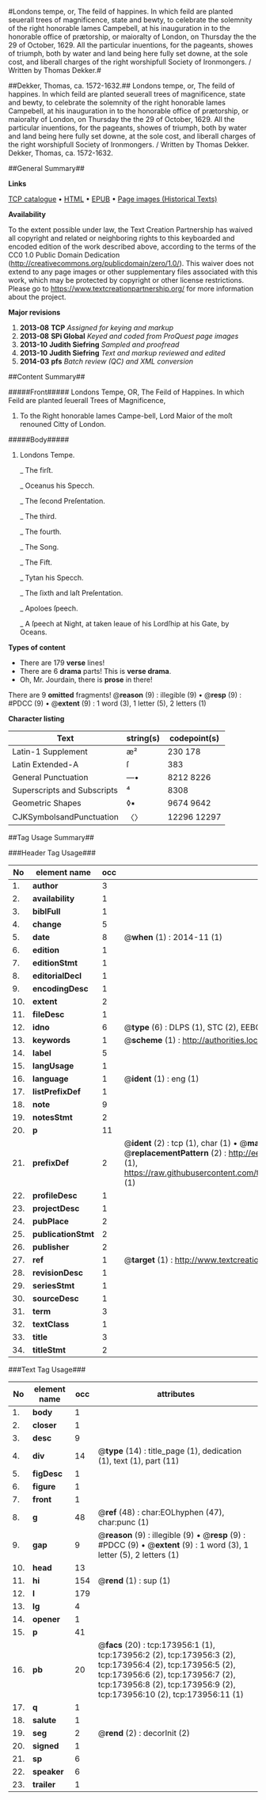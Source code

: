 #Londons tempe, or, The feild of happines. In which feild are planted seuerall trees of magnificence, state and bewty, to celebrate the solemnity of the right honorable Iames Campebell, at his inauguration in to the honorable office of prætorship, or maioralty of London, on Thursday the the 29 of October, 1629. All the particular inuentions, for the pageants, showes of triumph, both by water and land being here fully set downe, at the sole cost, and liberall charges of the right worshipfull Society of Ironmongers. / Written by Thomas Dekker.#

##Dekker, Thomas, ca. 1572-1632.##
Londons tempe, or, The feild of happines. In which feild are planted seuerall trees of magnificence, state and bewty, to celebrate the solemnity of the right honorable Iames Campebell, at his inauguration in to the honorable office of prætorship, or maioralty of London, on Thursday the the 29 of October, 1629. All the particular inuentions, for the pageants, showes of triumph, both by water and land being here fully set downe, at the sole cost, and liberall charges of the right worshipfull Society of Ironmongers. / Written by Thomas Dekker.
Dekker, Thomas, ca. 1572-1632.

##General Summary##

**Links**

[TCP catalogue](http://www.ota.ox.ac.uk/tcp/)  • 
[HTML](http://tei.it.ox.ac.uk/tcp/Texts-HTML/free/B01/B01146.html)  • 
[EPUB](http://tei.it.ox.ac.uk/tcp/Texts-EPUB/free/B01/B01146.epub) • 
[Page images (Historical Texts)](https://historicaltexts.jisc.ac.uk/eebo-52633142e)

**Availability**

To the extent possible under law, the Text Creation Partnership has waived all copyright and related or neighboring rights to this keyboarded and encoded edition of the work described above, according to the terms of the CC0 1.0 Public Domain Dedication (http://creativecommons.org/publicdomain/zero/1.0/). This waiver does not extend to any page images or other supplementary files associated with this work, which may be protected by copyright or other license restrictions. Please go to https://www.textcreationpartnership.org/ for more information about the project.

**Major revisions**

1. __2013-08__ __TCP__ *Assigned for keying and markup*
1. __2013-08__ __SPi Global__ *Keyed and coded from ProQuest page images*
1. __2013-10__ __Judith Siefring__ *Sampled and proofread*
1. __2013-10__ __Judith Siefring__ *Text and markup reviewed and edited*
1. __2014-03__ __pfs__ *Batch review (QC) and XML conversion*

##Content Summary##

#####Front#####
Londons Tempe, OR, The Feild of Happines. In which Feild are planted ſeuerall Trees of Magnificence,
1. To the Right honorable Iames Campe-bell, Lord Maior of the moſt renouned Citty of London.

#####Body#####

1. Londons Tempe.

    _ The firſt.

    _ Oceanus his Specch.

    _ The ſecond Preſentation.

    _ The third.

    _ The fourth.

    _ The Song.

    _ The Fift.

    _ Tytan his Specch.

    _ The ſixth and laſt Preſentation.

    _ Apoloes ſpeech.

    _ A ſpeech at Night, at taken leaue of his Lordſhip at his Gate, by Oceans.

**Types of content**

  * There are 179 **verse** lines!
  * There are 6 **drama** parts! This is **verse drama**.
  * Oh, Mr. Jourdain, there is **prose** in there!

There are 9 **omitted** fragments! 
 @__reason__ (9) : illegible (9)  •  @__resp__ (9) : #PDCC (9)  •  @__extent__ (9) : 1 word (3), 1 letter (5), 2 letters (1)

**Character listing**


|Text|string(s)|codepoint(s)|
|---|---|---|
|Latin-1 Supplement|æ²|230 178|
|Latin Extended-A|ſ|383|
|General Punctuation|—•|8212 8226|
|Superscripts             and Subscripts|⁴|8308|
|Geometric Shapes|◊▪|9674 9642|
|CJKSymbolsandPunctuation|〈〉|12296 12297|

##Tag Usage Summary##

###Header Tag Usage###

|No|element name|occ|attributes|
|---|---|---|---|
|1.|__author__|3||
|2.|__availability__|1||
|3.|__biblFull__|1||
|4.|__change__|5||
|5.|__date__|8| @__when__ (1) : 2014-11 (1)|
|6.|__edition__|1||
|7.|__editionStmt__|1||
|8.|__editorialDecl__|1||
|9.|__encodingDesc__|1||
|10.|__extent__|2||
|11.|__fileDesc__|1||
|12.|__idno__|6| @__type__ (6) : DLPS (1), STC (2), EEBO-CITATION (1), OCLC (1), VID (1)|
|13.|__keywords__|1| @__scheme__ (1) : http://authorities.loc.gov/ (1)|
|14.|__label__|5||
|15.|__langUsage__|1||
|16.|__language__|1| @__ident__ (1) : eng (1)|
|17.|__listPrefixDef__|1||
|18.|__note__|9||
|19.|__notesStmt__|2||
|20.|__p__|11||
|21.|__prefixDef__|2| @__ident__ (2) : tcp (1), char (1)  •  @__matchPattern__ (2) : ([0-9\-]+):([0-9IVX]+) (1), (.+) (1)  •  @__replacementPattern__ (2) : http://eebo.chadwyck.com/downloadtiff?vid=$1&page=$2 (1), https://raw.githubusercontent.com/textcreationpartnership/Texts/master/tcpchars.xml#$1 (1)|
|22.|__profileDesc__|1||
|23.|__projectDesc__|1||
|24.|__pubPlace__|2||
|25.|__publicationStmt__|2||
|26.|__publisher__|2||
|27.|__ref__|1| @__target__ (1) : http://www.textcreationpartnership.org/docs/. (1)|
|28.|__revisionDesc__|1||
|29.|__seriesStmt__|1||
|30.|__sourceDesc__|1||
|31.|__term__|3||
|32.|__textClass__|1||
|33.|__title__|3||
|34.|__titleStmt__|2||


###Text Tag Usage###

|No|element name|occ|attributes|
|---|---|---|---|
|1.|__body__|1||
|2.|__closer__|1||
|3.|__desc__|9||
|4.|__div__|14| @__type__ (14) : title_page (1), dedication (1), text (1), part (11)|
|5.|__figDesc__|1||
|6.|__figure__|1||
|7.|__front__|1||
|8.|__g__|48| @__ref__ (48) : char:EOLhyphen (47), char:punc (1)|
|9.|__gap__|9| @__reason__ (9) : illegible (9)  •  @__resp__ (9) : #PDCC (9)  •  @__extent__ (9) : 1 word (3), 1 letter (5), 2 letters (1)|
|10.|__head__|13||
|11.|__hi__|154| @__rend__ (1) : sup (1)|
|12.|__l__|179||
|13.|__lg__|4||
|14.|__opener__|1||
|15.|__p__|41||
|16.|__pb__|20| @__facs__ (20) : tcp:173956:1 (1), tcp:173956:2 (2), tcp:173956:3 (2), tcp:173956:4 (2), tcp:173956:5 (2), tcp:173956:6 (2), tcp:173956:7 (2), tcp:173956:8 (2), tcp:173956:9 (2), tcp:173956:10 (2), tcp:173956:11 (1)|
|17.|__q__|1||
|18.|__salute__|1||
|19.|__seg__|2| @__rend__ (2) : decorInit (2)|
|20.|__signed__|1||
|21.|__sp__|6||
|22.|__speaker__|6||
|23.|__trailer__|1||
